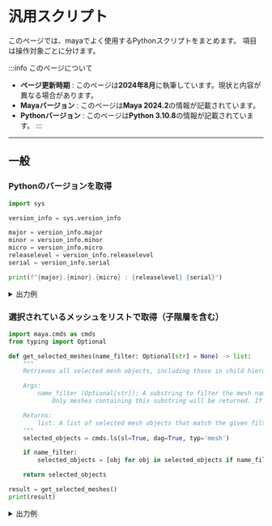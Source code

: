 # 汎用スクリプト

このページでは、mayaでよく使用するPythonスクリプトをまとめます。
項目は操作対象ごとに分けます。

:::info このページについて

- **ページ更新時期** : このページは**2024年8月**に執筆しています。現状と内容が異なる場合があります。
- **Mayaバージョン** : このページは**Maya 2024.2**の情報が記載されています。
- **Pythonバージョン** : このページは**Python 3.10.8**の情報が記載されています。
:::

***

## 一般

### Pythonのバージョンを取得

```python title="get_python_version"
import sys

version_info = sys.version_info

major = version_info.major
minor = version_info.minor
micro = version_info.micro
releaselevel = version_info.releaselevel
serial = version_info.serial

print(f"{major}.{minor}.{micro} : {releaselevel} {serial}")
```

<details>
  	<summary>出力例</summary>

	3.10.8 : final 0

</details>

### 選択されているメッシュをリストで取得（子階層を含む）

```python title="get_selected_meshes"
import maya.cmds as cmds
from typing import Optional

def get_selected_meshes(name_filter: Optional[str] = None) -> list:
    """
    Retrieves all selected mesh objects, including those in child hierarchies.

    Args:
        name_filter (Optional[str]): A substring to filter the mesh names.
            Only meshes containing this substring will be returned. If not provided, all selected meshes are returned.

    Returns:
        list: A list of selected mesh objects that match the given filter.
    """
    selected_objects = cmds.ls(sl=True, dag=True, typ='mesh')

    if name_filter:
        selected_objects = [obj for obj in selected_objects if name_filter in obj]

    return selected_objects

result = get_selected_meshes()
print(result)
```

<details>
  	<summary>出力例</summary>

	['M_head', 'M_body']

</details>
